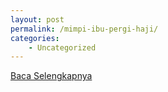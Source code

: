 ```yaml
---
layout: post
permalink: /mimpi-ibu-pergi-haji/
categories:
    - Uncategorized
---
```


[Baca Selengkapnya](/04)